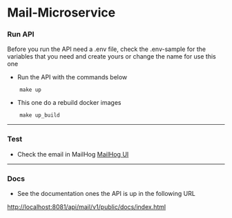 # Mail-Microservice

### Run API

Before you run the API need a .env file, check the .env-sample for the variables that you need and
create yours or change the name for use this one

* Run the API with the commands below
```shell
    make up
```
* This one do a rebuild docker images
```shell
    make up_build
```
----
### Test
* Check the email in MailHog
    [MailHog UI](http://localhost:8025)
----
### Docs
* See the documentation ones the API is up in the following URL

[http://localhost:8081/api/mail/v1/public/docs/index.html](http://localhost:8081/api/mail/v1/public/docs/index.html)